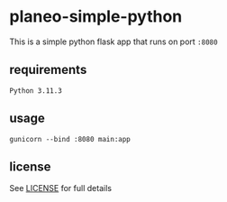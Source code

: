 # planeo-simple-python
This is a simple python flask app that runs on port `:8080`

## requirements
`Python 3.11.3`

## usage
`gunicorn --bind :8080 main:app`

## license
See [LICENSE](https://github.com/planeodev/planeo-simple-python/blob/master/LICENSE) for full details